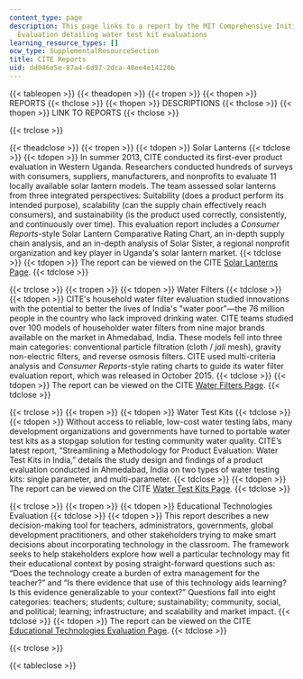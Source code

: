 ```yaml
---
content_type: page
description: This page links to a report by the MIT Comprehensive Initiative on Technology
  Evaluation detailing water test kit evaluations
learning_resource_types: []
ocw_type: SupplementalResourceSection
title: CITE Reports
uid: dd046e5e-87a4-6d97-2dca-40ee4e14220b
---
```


{{< tableopen >}}
{{< theadopen >}}
{{< tropen >}}
{{< thopen >}}
REPORTS
{{< thclose >}}
{{< thopen >}}
DESCRIPTIONS
{{< thclose >}}
{{< thopen >}}
LINK TO REPORTS
{{< thclose >}}

{{< trclose >}}

{{< theadclose >}}
{{< tropen >}}
{{< tdopen >}}
Solar Lanterns
{{< tdclose >}}
{{< tdopen >}}
In summer 2013, CITE conducted its first-ever product evaluation in Western Uganda. Researchers conducted hundreds of surveys with consumers, suppliers, manufacturers, and nonprofits to evaluate 11 locally available solar lantern models. The team assessed solar lanterns from three integrated perspectives: Suitability (does a product perform its intended purpose), scalability (can the supply chain effectively reach consumers), and sustainability (is the product used correctly, consistently, and continuously over time). This evaluation report includes a _Consumer Reports_\-style Solar Lantern Comparative Rating Chart, an in-depth supply chain analysis, and an in-depth analysis of Solar Sister, a regional nonprofit organization and key player in Uganda's solar lantern market.
{{< tdclose >}}
{{< tdopen >}}
The report can be viewed on the CITE [Solar Lanterns Page](http://cite.mit.edu/reports/solar-lantern-evaluation).
{{< tdclose >}}

{{< trclose >}}
{{< tropen >}}
{{< tdopen >}}
Water Filters
{{< tdclose >}}
{{< tdopen >}}
CITE's household water filter evaluation studied innovations with the potential to better the lives of India's "water poor"—the 76 million people in the country who lack improved drinking water. CITE teams studied over 100 models of householder water filters from nine major brands available on the market in Ahmedabad, India. These models fell into three main categories: conventional particle filtration (cloth / _jali_ mesh), gravity non-electric filters, and reverse osmosis filters. CITE used multi-criteria analysis and _Consumer Reports_\-style rating charts to guide its water filter evaluation report, which was released in October 2015.
{{< tdclose >}}
{{< tdopen >}}
The report can be viewed on the CITE [Water Filters Page](http://cite.mit.edu/reports/water-filter-evaluation).
{{< tdclose >}}

{{< trclose >}}
{{< tropen >}}
{{< tdopen >}}
Water Test Kits
{{< tdclose >}}
{{< tdopen >}}
Without access to reliable, low-cost water testing labs, many development organizations and governments have turned to portable water test kits as a stopgap solution for testing community water quality. CITE’s latest report, “Streamlining a Methodology for Product Evaluation: Water Test Kits in India,” details the study design and findings of a product evaluation conducted in Ahmedabad, India on two types of water testing kits: single parameter, and multi-parameter.
{{< tdclose >}}
{{< tdopen >}}
The report can be viewed on the CITE [Water Test Kits Page](http://cite.mit.edu/reports/water-test-kit-evaluation).
{{< tdclose >}}

{{< trclose >}}
{{< tropen >}}
{{< tdopen >}}
Educational Technologies Evaluation
{{< tdclose >}}
{{< tdopen >}}
This report describes a new decision-making tool for teachers, administrators, governments, global development practitioners, and other stakeholders trying to make smart decisions about incorporating technology in the classroom. The framework seeks to help stakeholders explore how well a particular technology may fit their educational context by posing straight-forward questions such as: “Does the technology create a burden of extra management for the teacher?” and “Is there evidence that use of this technology aids learning? Is this evidence generalizable to your context?” Questions fall into eight categories: teachers; students; culture; sustainability; community, social, and political; learning; infrastructure; and scalability and market impact.
{{< tdclose >}}
{{< tdopen >}}
The report can be viewed on the CITE [Educational Technologies Evaluation Page](http://cite.mit.edu/reports/educational-technologies-evaluation).
{{< tdclose >}}

{{< trclose >}}

{{< tableclose >}}